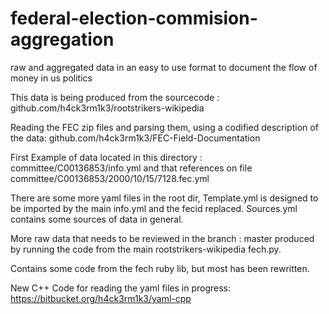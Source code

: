 federal-election-commision-aggregation
======================================

raw and aggregated data in an easy to use format to document the flow of money in us politics

This data is being produced from the sourcecode :
     github.com/h4ck3rm1k3/rootstrikers-wikipedia

Reading the FEC zip files and parsing them, using a codified description of the data:
     github.com/h4ck3rm1k3/FEC-Field-Documentation

First Example of data located in this directory :
committee/C00136853/info.yml and that references on file  committee/C00136853/2000/10/15/7128.fec.yml

There are some more yaml files in the root dir, Template.yml is designed to be imported by the main info.yml and the fecid replaced. 
Sources.yml contains some sources of data in general.

More raw data that needs to be reviewed in the branch : master produced by running the code from the main rootstrikers-wikipedia fech.py.

Contains some code from the fech ruby lib, but most has been rewritten. 

New C++ Code for reading the yaml files in progress:
https://bitbucket.org/h4ck3rm1k3/yaml-cpp
